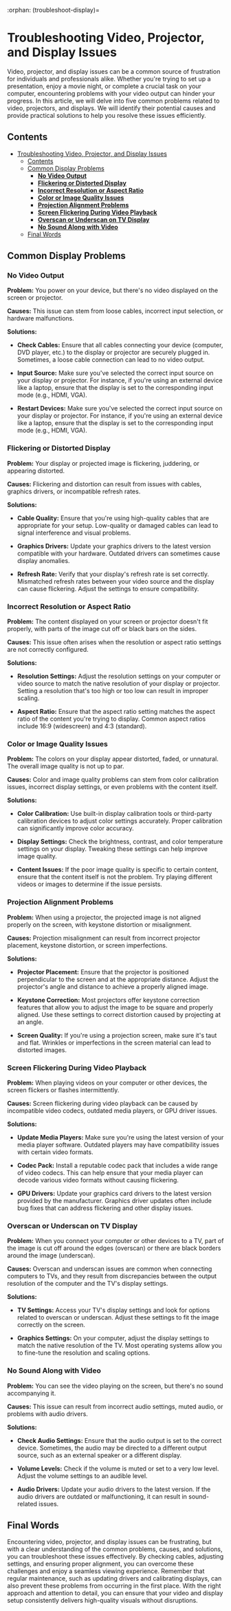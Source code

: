 :orphan:
(troubleshoot-display)=

# Troubleshooting Video, Projector, and Display Issues

Video, projector, and display issues can be a common source of frustration for individuals and professionals alike. Whether you're trying to set up a presentation, enjoy a movie night, or complete a crucial task on your computer, encountering problems with your video output can hinder your progress. In this article, we will delve into five common problems related to video, projectors, and displays. We will identify their potential causes and provide practical solutions to help you resolve these issues efficiently.

## Contents

- [Troubleshooting Video, Projector, and Display Issues](#troubleshooting-video-projector-and-display-issues)
  - [Contents](#contents)
  - [Common Display Problems](#common-display-problems)
    - [**No Video Output**](#no-video-output)
    - [**Flickering or Distorted Display**](#flickering-or-distorted-display)
    - [**Incorrect Resolution or Aspect Ratio**](#incorrect-resolution-or-aspect-ratio)
    - [**Color or Image Quality Issues**](#color-or-image-quality-issues)
    - [**Projection Alignment Problems**](#projection-alignment-problems)
    - [**Screen Flickering During Video Playback**](#screen-flickering-during-video-playback)
    - [**Overscan or Underscan on TV Display**](#overscan-or-underscan-on-tv-display)
    - [**No Sound Along with Video**](#no-sound-along-with-video)
  - [Final Words](#final-words)

## Common Display Problems

### **No Video Output**

**Problem:** You power on your device, but there's no video displayed on the screen or projector.

**Causes:** This issue can stem from loose cables, incorrect input selection, or hardware malfunctions.

**Solutions:**

- **Check Cables:** Ensure that all cables connecting your device (computer, DVD player, etc.) to the display or projector are securely plugged in. Sometimes, a loose cable connection can lead to no video output.

- **Input Source:** Make sure you've selected the correct input source on your display or projector. For instance, if you're using an external device like a laptop, ensure that the display is set to the corresponding input mode (e.g., HDMI, VGA).

- **Restart Devices:** Make sure you've selected the correct input source on your display or projector. For instance, if you're using an external device like a laptop, ensure that the display is set to the corresponding input mode (e.g., HDMI, VGA).

### **Flickering or Distorted Display**

**Problem:** Your display or projected image is flickering, juddering, or appearing distorted.

**Causes:** Flickering and distortion can result from issues with cables, graphics drivers, or incompatible refresh rates.

**Solutions:**

- **Cable Quality:** Ensure that you're using high-quality cables that are appropriate for your setup. Low-quality or damaged cables can lead to signal interference and visual problems.

- **Graphics Drivers:** Update your graphics drivers to the latest version compatible with your hardware. Outdated drivers can sometimes cause display anomalies.

- **Refresh Rate:** Verify that your display's refresh rate is set correctly. Mismatched refresh rates between your video source and the display can cause flickering. Adjust the settings to ensure compatibility.

### **Incorrect Resolution or Aspect Ratio**

**Problem:** The content displayed on your screen or projector doesn't fit properly, with parts of the image cut off or black bars on the sides.

**Causes:** This issue often arises when the resolution or aspect ratio settings are not correctly configured.

**Solutions:**

- **Resolution Settings:** Adjust the resolution settings on your computer or video source to match the native resolution of your display or projector. Setting a resolution that's too high or too low can result in improper scaling.

- **Aspect Ratio:** Ensure that the aspect ratio setting matches the aspect ratio of the content you're trying to display. Common aspect ratios include 16:9 (widescreen) and 4:3 (standard).

### **Color or Image Quality Issues**

**Problem:** The colors on your display appear distorted, faded, or unnatural. The overall image quality is not up to par.

**Causes:** Color and image quality problems can stem from color calibration issues, incorrect display settings, or even problems with the content itself.

**Solutions:**

- **Color Calibration:** Use built-in display calibration tools or third-party calibration devices to adjust color settings accurately. Proper calibration can significantly improve color accuracy.

- **Display Settings:** Check the brightness, contrast, and color temperature settings on your display. Tweaking these settings can help improve image quality.

- **Content Issues:** If the poor image quality is specific to certain content, ensure that the content itself is not the problem. Try playing different videos or images to determine if the issue persists.

### **Projection Alignment Problems**

**Problem:** When using a projector, the projected image is not aligned properly on the screen, with keystone distortion or misalignment.

**Causes:** Projection misalignment can result from incorrect projector placement, keystone distortion, or screen imperfections.

**Solutions:**

- **Projector Placement:** Ensure that the projector is positioned perpendicular to the screen and at the appropriate distance. Adjust the projector's angle and distance to achieve a properly aligned image.

- **Keystone Correction:** Most projectors offer keystone correction features that allow you to adjust the image to be square and properly aligned. Use these settings to correct distortion caused by projecting at an angle.

- **Screen Quality:** If you're using a projection screen, make sure it's taut and flat. Wrinkles or imperfections in the screen material can lead to distorted images.

### **Screen Flickering During Video Playback**

**Problem:** When playing videos on your computer or other devices, the screen flickers or flashes intermittently.

**Causes:** Screen flickering during video playback can be caused by incompatible video codecs, outdated media players, or GPU driver issues.

**Solutions:**

- **Update Media Players:** Make sure you're using the latest version of your media player software. Outdated players may have compatibility issues with certain video formats.

- **Codec Pack:** Install a reputable codec pack that includes a wide range of video codecs. This can help ensure that your media player can decode various video formats without causing flickering.

- **GPU Drivers:** Update your graphics card drivers to the latest version provided by the manufacturer. Graphics driver updates often include bug fixes that can address flickering and other display issues.

### **Overscan or Underscan on TV Display**

**Problem:** When you connect your computer or other devices to a TV, part of the image is cut off around the edges (overscan) or there are black borders around the image (underscan).

**Causes:** Overscan and underscan issues are common when connecting computers to TVs, and they result from discrepancies between the output resolution of the computer and the TV's display settings.

**Solutions:**

- **TV Settings:** Access your TV's display settings and look for options related to overscan or underscan. Adjust these settings to fit the image correctly on the screen.

- **Graphics Settings:** On your computer, adjust the display settings to match the native resolution of the TV. Most operating systems allow you to fine-tune the resolution and scaling options.

### **No Sound Along with Video**

**Problem:** You can see the video playing on the screen, but there's no sound accompanying it.

**Causes:** This issue can result from incorrect audio settings, muted audio, or problems with audio drivers.

**Solutions:**

- **Check Audio Settings:** Ensure that the audio output is set to the correct device. Sometimes, the audio may be directed to a different output source, such as an external speaker or a different display.

- **Volume Levels:** Check if the volume is muted or set to a very low level. Adjust the volume settings to an audible level.

- **Audio Drivers:** Update your audio drivers to the latest version. If the audio drivers are outdated or malfunctioning, it can result in sound-related issues.

## Final Words

Encountering video, projector, and display issues can be frustrating, but with a clear understanding of the common problems, causes, and solutions, you can troubleshoot these issues effectively. By checking cables, adjusting settings, and ensuring proper alignment, you can overcome these challenges and enjoy a seamless viewing experience. Remember that regular maintenance, such as updating drivers and calibrating displays, can also prevent these problems from occurring in the first place. With the right approach and attention to detail, you can ensure that your video and display setup consistently delivers high-quality visuals without disruptions.
